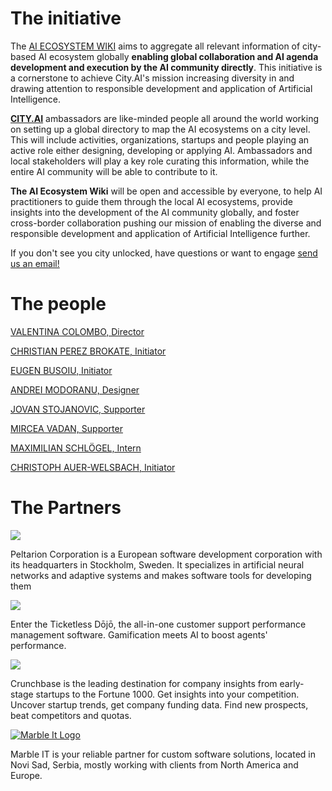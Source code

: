 # The initiative
<div class=aboutSection >

<p>The <a href="https://aiwiki.co/">AI ECOSYSTEM WIKI</a> aims to aggregate all relevant information of city-based AI ecosystem globally <strong>enabling global collaboration and AI agenda development and execution by the AI community directly</strong>. This initiative is a cornerstone to achieve City.AI's mission increasing diversity in and drawing attention to responsible development and application of Artificial Intelligence.</p>

<p><strong><a href="https://city.ai/">CITY.AI</a></strong> ambassadors are like-minded people all around the world working on setting up a global directory to map the AI ecosystems on a city level. This will include activities, organizations, startups and people playing an active role either designing, developing or applying AI. Ambassadors and local stakeholders will play a key role curating this information, while the entire AI community will be able to contribute to it.</p>

<p><strong>The AI Ecosystem Wiki</strong> will be open and accessible by everyone, to help AI practitioners to guide them through the local AI ecosystems, provide insights into the development of the AI community globally, and foster cross-border collaboration pushing our mission of enabling the diverse and responsible development and application of Artificial Intelligence further.</p>

<p>If you don't see you city unlocked, have questions or want to engage <a href="mailto:aiwiki@city.ai">send us an email!</a></p>

</div>

# The people




<div class=aboutPeople>

[VALENTINA COLOMBO, Director](https://www.linkedin.com/in/colombovalentina/)


[CHRISTIAN PEREZ BROKATE, Initiator](https://www.linkedin.com/in/cristianperezbrokate/)


[EUGEN BUSOIU, Initiator](https://www.linkedin.com/in/eugenbusoiu/)


[ANDREI MODORANU, Designer](https://www.linkedin.com/in/andrei-modoranu/)


[JOVAN STOJANOVIC, Supporter](https://www.linkedin.com/in/jovan-stojanovic-3700165b/)


[MIRCEA VADAN, Supporter](https://www.linkedin.com/in/mirceavadan/)


[MAXIMILIAN SCHLÖGEL, Intern](https://www.linkedin.com/in/maximilian-schl%C3%B6gel-5a72a5156/)


[CHRISTOPH AUER-WELSBACH, Initiator](https://nl.linkedin.com/in/christophauerwelsbach)

</div>

# The Partners

<div class=aboutPartners>

<a href="https://peltarion.com/"><img src="/images/peltarion_logotype_horizontal_red.png" /></a> 

Peltarion Corporation is a European software development corporation with its headquarters in Stockholm, Sweden. It specializes in artificial neural networks and adaptive systems and makes software tools for developing them


<a href="https://ticketless.ai/"><img src="/images/Ticketless_logo.png" /></a>

Enter the Ticketless Dōjō, the all-in-one customer support performance management software. Gamification meets AI to boost agents' performance. 


<a href="https://crunchbase.com/"><img src="/uploads/crunchbase-logo-aiwiki.png"/></a>

Crunchbase is the leading destination for company insights from early-stage startups to the Fortune 1000. Get insights into your competition. Uncover startup trends, get company funding data. Find new prospects, beat competitors and quotas.


<a href="https://marbleit.rs/">![Marble It Logo](/uploads/imgpsh-fullsize-anim.png "Marble It Logo")</a>

Marble IT is your reliable partner for custom software solutions, located in Novi Sad, Serbia, mostly working with clients from North America and Europe.

</div>